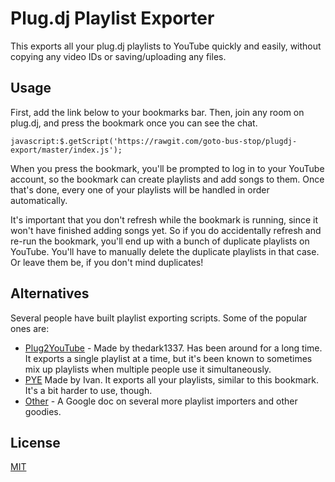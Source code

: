# Plug.dj Playlist Exporter

This exports all your plug.dj playlists to YouTube quickly and easily, without
copying any video IDs or saving/uploading any files.

## Usage

First, add the link below to your bookmarks bar. Then, join any room on
plug.dj, and press the bookmark once you can see the chat.

```
javascript:$.getScript('https://rawgit.com/goto-bus-stop/plugdj-export/master/index.js');
```

When you press the bookmark, you'll be prompted to log in to your YouTube
account, so the bookmark can create playlists and add songs to them. Once that's
done, every one of your playlists will be handled in order automatically.

It's important that you don't refresh while the bookmark is running, since it
won't have finished adding songs yet. So if you do accidentally refresh and
re-run the bookmark, you'll end up with a bunch of duplicate playlists on
YouTube. You'll have to manually delete the duplicate playlists in that case. Or
leave them be, if you don't mind duplicates!

## Alternatives

Several people have built playlist exporting scripts. Some of the popular ones
are:

  * [Plug2YouTube](https://p2y.thedark1337.com) - Made by thedark1337.
    Has been around for a long time. It exports a single playlist at a time,
    but it's been known to sometimes mix up playlists when multiple people use
    it simultaneously.
  * [PYE](http://pye.sq10.net) Made by Ivan.
    It exports all your playlists, similar to this bookmark. It's a bit harder
    to use, though.
  * [Other](https://docs.google.com/document/d/1_ifpGijzhdjU3XxZ0bvBgFh1L_gcGWhh97wS9SjVs4s/edit) -
    A Google doc on several more playlist importers and other goodies.

## License

[MIT](./LICENSE)
